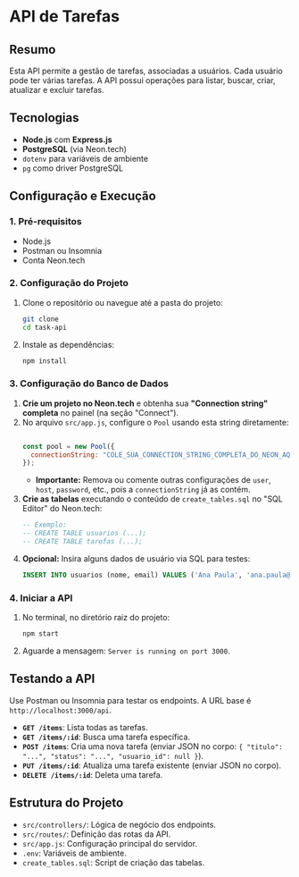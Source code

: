 # API de Tarefas

## Resumo

Esta API permite a gestão de tarefas, associadas a usuários. Cada usuário pode ter várias tarefas. A API possui operações para listar, buscar, criar, atualizar e excluir tarefas.

## Tecnologias

- **Node.js** com **Express.js**
- **PostgreSQL** (via Neon.tech)
- `dotenv` para variáveis de ambiente
- `pg` como driver PostgreSQL

## Configuração e Execução

### 1. Pré-requisitos

- Node.js 
- Postman ou Insomnia 
- Conta Neon.tech 

### 2. Configuração do Projeto

1.  Clone o repositório ou navegue até a pasta do projeto:
    ```bash
    git clone 
    cd task-api
    ```
2.  Instale as dependências:
    ```bash
    npm install
    ```

### 3. Configuração do Banco de Dados

1.  **Crie um projeto no Neon.tech** e obtenha sua **"Connection string" completa** no painel (na seção "Connect").
2.  No arquivo `src/app.js`, configure o `Pool` usando esta string diretamente:
    ```javascript
    
    const pool = new Pool({
      connectionString: "COLE_SUA_CONNECTION_STRING_COMPLETA_DO_NEON_AQUI",
    });
    ```
    - **Importante:** Remova ou comente outras configurações de `user`, `host`, `password`, etc., pois a `connectionString` já as contém.
3.  **Crie as tabelas** executando o conteúdo de `create_tables.sql` no "SQL Editor" do Neon.tech:
    ```sql
    -- Exemplo:
    -- CREATE TABLE usuarios (...);
    -- CREATE TABLE tarefas (...);
    ```
4.  **Opcional:** Insira alguns dados de usuário via SQL para testes:
    ```sql
    INSERT INTO usuarios (nome, email) VALUES ('Ana Paula', 'ana.paula@example.com');
    ```

### 4. Iniciar a API

1.  No terminal, no diretório raiz do projeto:
    ```bash
    npm start
    ```
2.  Aguarde a mensagem: `Server is running on port 3000`.

## Testando a API

Use Postman ou Insomnia para testar os endpoints. A URL base é `http://localhost:3000/api`.

- **`GET /items`**: Lista todas as tarefas.
- **`GET /items/:id`**: Busca uma tarefa específica.
- **`POST /items`**: Cria uma nova tarefa (enviar JSON no corpo: `{ "titulo": "...", "status": "...", "usuario_id": null }`).
- **`PUT /items/:id`**: Atualiza uma tarefa existente (enviar JSON no corpo).
- **`DELETE /items/:id`**: Deleta uma tarefa.

## Estrutura do Projeto

- `src/controllers/`: Lógica de negócio dos endpoints.
- `src/routes/`: Definição das rotas da API.
- `src/app.js`: Configuração principal do servidor.
- `.env`: Variáveis de ambiente.
- `create_tables.sql`: Script de criação das tabelas.

